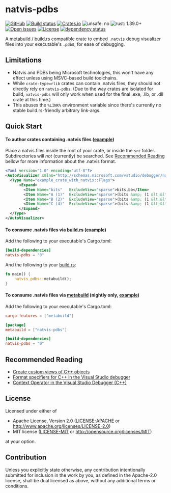 # natvis-pdbs

[![GitHub](https://img.shields.io/github/stars/MaulingMonkey/natvis-pdbs.svg?label=GitHub&style=social)](https://github.com/MaulingMonkey/natvis-pdbs)
[![Build status](https://ci.appveyor.com/api/projects/status/8lbwdphr2o4nm7wd?svg=true)](https://ci.appveyor.com/project/MaulingMonkey/natvis-pdbs)
[![Crates.io](https://img.shields.io/crates/v/natvis-pdbs.svg)](https://crates.io/crates/natvis-pdbs)
![unsafe: no](https://img.shields.io/badge/unsafe-no-green.svg)
![rust: 1.39.0+](https://img.shields.io/badge/rust-1.39.0%2B-green.svg)
[![Open issues](https://img.shields.io/github/issues-raw/MaulingMonkey/natvis-pdbs.svg)](https://github.com/MaulingMonkey/natvis-pdbs/issues)
[![License](https://img.shields.io/crates/l/natvis-pdbs.svg)](https://github.com/MaulingMonkey/natvis-pdbs)
[![dependency status](https://deps.rs/repo/github/MaulingMonkey/natvis-pdbs/status.svg)](https://deps.rs/repo/github/MaulingMonkey/natvis-pdbs)

A [metabuild] / [build.rs] compatible crate to embed `.natvis` debug visualizer files into your executable's `.pdb`s, for ease of debugging.



## Limitations

* Natvis and PDBs being Microsoft technologies, this won't have any effect unless using MSVC-based build toolchains.
* While `crate-type=rlib` crates can contain .natvis files, they should not directly rely on `natvis-pdbs`.
  (Due to the way crates are isolated for build, `natvis-pdbs` will only work when used for the final .exe, .lib,
  or .dll crate at this time.)
* This abuses the `%LINK%` environment variable since there's currently no stable build.rs-friendly arbitrary link-args.


## Quick Start

#### To author crates containing .natvis files \([example](https://github.com/MaulingMonkey/natvis-pdbs/tree/master/crates/example-crate-with-natvis/)\)

Place a natvis files inside the root of your crate, or inside the `src` folder.
Subdirectories will *not* (currently) be searched.
See [Recommended Reading](#recommended-reading) bellow for more information about the .natvis format.

```xml
<?xml version="1.0" encoding="utf-8"?>
<AutoVisualizer xmlns="http://schemas.microsoft.com/vstudio/debugger/natvis/2010">
  <Type Name="example_crate_with_natvis::Flags">
      <Expand>
        <Item Name="bits"   ExcludeView="sparse">bits,bb</Item>
        <Item Name="A (1)"  ExcludeView="sparse">(bits &amp; (1 &lt;&lt; 0)) != 0</Item>
        <Item Name="B (2)"  ExcludeView="sparse">(bits &amp; (1 &lt;&lt; 1)) != 0</Item>
        <Item Name="C (4)"  ExcludeView="sparse">(bits &amp; (1 &lt;&lt; 2)) != 0</Item>
      </Expand>
  </Type>
</AutoVisualizer>
```

#### To consume .natvis files via [build.rs] \([example](https://github.com/MaulingMonkey/natvis-pdbs/tree/master/crates/example-usage-build-rs/)\)

Add the following to your executable's Cargo.toml:
```toml
[build-dependencies]
natvis-pdbs = "0"
```

And the following to your [build.rs]:
```rust
fn main() {
    natvis_pdbs::metabuild();
}
```

#### To consume .natvis files via [metabuild] \(nightly only, [example](https://github.com/MaulingMonkey/natvis-pdbs/tree/master/crates/example-usage-metabuild/)\)

Add the following to your executable's Cargo.toml:
```toml
cargo-features = ["metabuild"]

[package]
metabuild = ["natvis-pdbs"]

[build-dependencies]
natvis-pdbs = "0"
```



## Recommended Reading

* [Create custom views of C++ objects](https://docs.microsoft.com/en-us/visualstudio/debugger/create-custom-views-of-native-objects?view=vs-2019)
* [Format specifiers for C++ in the Visual Studio debugger](https://docs.microsoft.com/en-us/visualstudio/debugger/format-specifiers-in-cpp?view=vs-2019)
* [Context Operator in the Visual Studio Debugger (C++)](https://docs.microsoft.com/en-us/visualstudio/debugger/context-operator-cpp?view=vs-2019)



## License

Licensed under either of

* Apache License, Version 2.0 ([LICENSE-APACHE](LICENSE-APACHE) or http://www.apache.org/licenses/LICENSE-2.0)
* MIT license ([LICENSE-MIT](LICENSE-MIT) or http://opensource.org/licenses/MIT)

at your option.



## Contribution

Unless you explicitly state otherwise, any contribution intentionally submitted
for inclusion in the work by you, as defined in the Apache-2.0 license, shall be
dual licensed as above, without any additional terms or conditions.

<!-- https://doc.rust-lang.org/1.4.0/complement-project-faq.html#why-dual-mit/asl2-license? -->
<!-- https://rust-lang-nursery.github.io/api-guidelines/necessities.html#crate-and-its-dependencies-have-a-permissive-license-c-permissive -->
<!-- https://choosealicense.com/licenses/apache-2.0/ -->
<!-- https://choosealicense.com/licenses/mit/ -->

[metabuild]:                        https://github.com/rust-lang/rfcs/blob/master/text/2196-metabuild.md
[build.rs]:                         https://doc.rust-lang.org/cargo/reference/build-scripts.html
